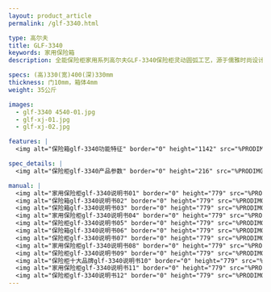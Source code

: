 ```yaml
---
layout: product_article
permalink: /glf-3340.html

type: 高尔夫
title: GLF-3340
keywords: 家用保险箱
description: 全能保险柜家用系列高尔夫GLF-3340保险柜灵动圆弧工艺，源于儒雅时尚设计，配合灵动现代工艺技术，点缀花纹水印，出众外观，混然天成。

specs: (高)330(宽)400(深)330mm
thickness: 门10mm，箱体4mm
weight: 35公斤

images:
  - glf-3340 4540-01.jpg
  - glf-xj-01.jpg
  - glf-xj-02.jpg

features: |
  <img alt="保险箱glf-3340功能特征" border="0" height="1142" src="%PRODIMGS%/glf-gn.jpg" width="538" />

spec_details: |
  <img alt="保险柜glf-3340产品参数" border="0" height="216" src="%PRODIMGS%/glf-cpcs.jpg" width="538" />

manual: |
  <img alt="家用保险柜glf-3340说明书01" border="0" height="779" src="%PRODIMGS%/glf-sm01.jpg" width="528" />  
  <img alt="保险箱glf-3340说明书02" border="0" height="779" src="%PRODIMGS%/glf-sm02.jpg" width="528" />  
  <img alt="保险箱glf-3340说明书03" border="0" height="779" src="%PRODIMGS%/glf-sm03.jpg" width="528" />  
  <img alt="家用保险柜glf-3340说明书04" border="0" height="779" src="%PRODIMGS%/glf-sm04.jpg" width="528" />  
  <img alt="保险柜glf-3340说明书05" border="0" height="779" src="%PRODIMGS%/glf-sm05.jpg" width="528" />  
  <img alt="保险箱glf-3340说明书06" border="0" height="779" src="%PRODIMGS%/glf-sm06.jpg" width="528" />  
  <img alt="保险柜glf-3340说明书07" border="0" height="779" src="%PRODIMGS%/glf-sm07.jpg" width="528" />  
  <img alt="家用保险柜glf-3340说明书08" border="0" height="779" src="%PRODIMGS%/glf-sm08.jpg" width="528" />  
  <img alt="保险柜glf-3340说明书09" border="0" height="779" src="%PRODIMGS%/glf-sm09.jpg" width="528" />  
  <img alt="保险柜十大品牌glf-3340说明书10" border="0" height="779" src="%PRODIMGS%/glf-sm10.jpg" width="528" />  
  <img alt="家用保险柜glf-3340说明书11" border="0" height="779" src="%PRODIMGS%/glf-sm11.jpg" width="528" />  
  <img alt="保险柜glf-3340说明书12" border="0" height="779" src="%PRODIMGS%/glf-sm12.jpg" width="528" />
---
```

